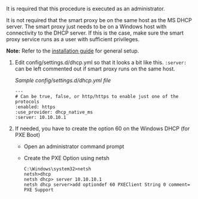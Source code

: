 It is required that this procedure is executed as an administrator.

It is not required that the smart proxy be on the same host as the MS DHCP server. The smart proxy just needs to be on a Windows host with connectivity to the DHCP server. If this is the case, make sure the smart proxy service runs as a user with sufficient privileges.

__Note:__ Refer to the [installation guide](manuals/{{page.version}}/index.html#4.3.1SmartProxyInstallation) for general setup.

1. Edit config/settings.d/dhcp.yml so that it looks a bit like this. `:server:` can be left commented out if smart proxy runs on the same host.

    _Sample config/settings.d/dhcp.yml file_

       ---
       # Can be true, false, or http/https to enable just one of the protocols
       :enabled: https
       :use_provider: dhcp_native_ms
       :server: 10.10.10.1

2. If needed, you have to create the option 60 on the Windows DHCP (for PXE Boot)

    - Open an administrator command prompt
    - Create the PXE Option using netsh

          C:\Windows\system32>netsh
          netsh>dhcp
          netsh dhcp> server 10.10.10.1
          netsh dhcp server>add optiondef 60 PXEClient String 0 comment= PXE Support

